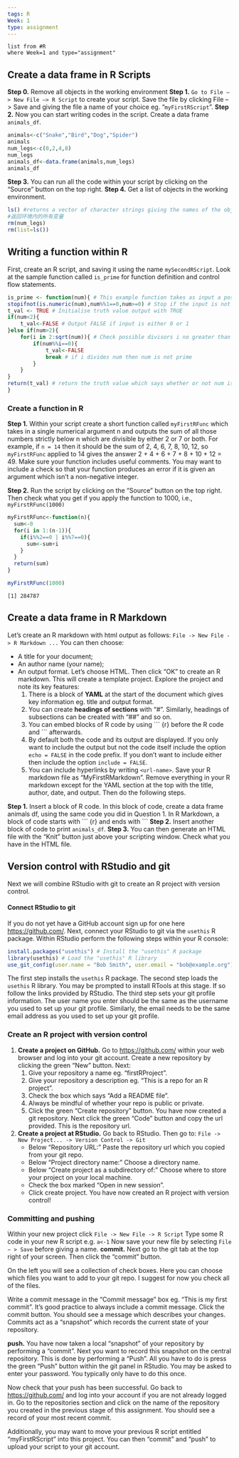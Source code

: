 ```yaml
---
tags: R
Week: 1
type: assignment
---
```


```dataview
list from #R 
where Week=1 and type="assignment"
```
## Create a data frame in R Scripts
**Step 0.** Remove all objects in the working environment
**Step 1.** `Go to File –> New File –> R Script` to create your script. Save the file by clicking File –> Save and giving the file a name of your choice eg. “`myFirstRScript`”. 
**Step 2.** Now you can start writing codes in the script. Create a data frame `animals_df`. 

```r
animals<-c("Snake","Bird","Dog","Spider")
animals
num_legs<-c(0,2,4,8)
num_legs
animals_df<-data.frame(animals,num_legs)
animals_df
```

**Step 3.** You can run all the code within your script by clicking on the “Source” button on the top right. 
**Step 4.** Get a list of objects in the working environment. 

```r
ls() #returns a vector of character strings giving the names of the objects in the environment.
#返回环境内的所有变量
rm(num_legs)
rm(list=ls())
```

## Writing a function within R
First, create an R script, and saving it using the name `mySecondRScript`.
Look at the sample function called `is_prime` for function definition and control flow statements.

```r
is_prime <- function(num){ # This example function takes as input a positive integer and outputs Boolean
stopifnot(is.numeric(num),num%%1==0,num>=0) # Stop if the input is not a non-negative integer 
t_val <- TRUE # Initialise truth value output with TRUE 
if(num<2){ 
	t_val<-FALSE # Output FALSE if input is either 0 or 1 
}else if(num>2){ 
	for(i in 2:sqrt(num)){ # Check possible divisors i no greater than sqrt(num) 
		if(num%%i==0){ 
			t_val<-FALSE 
			break # if i divides num then num is not prime 
		} 
	} 
} 
return(t_val) # return the truth value which says whether or not num is prime 
}
```
### Create a function in R
**Step 1.** Within your script create a short function called `myFirstRFunc` which takes in a single numerical argument n and outputs the sum of all those numbers strictly below n which are divisible by either 2 or 7 or both. 
	For example, if `n = 14` then it should be the sum of 2, 4, 6, 7, 8, 10, 12, so `myFirstRFunc` applied to 14 gives the answer 2 + 4 + 6 + 7 + 8 + 10 + 12 = 49. 
	Make sure your function includes useful comments. You may want to include a check so that your function produces an error if it is given an argument which isn’t a non-negative integer. 

**Step 2.** Run the script by clicking on the “Source” button on the top right. Then check what you get if you apply the function to 1000, i.e., `myFirstRFunc(1000)`

```r
myFirstRFunc<-function(n){
  sum<-0
  for(i in 1:(n-1)){
    if(i%%2==0 | i%%7==0){
      sum<-sum+i
    }
  }
  return(sum)
}

myFirstRFunc(1000)
```

```
[1] 284787
```

## Create a data frame in R Markdown
Let’s create an R markdown with html output as follows: 
`File -> New File -> R Markdown ...`
You can then choose: 
- A title for your document; 
- An author name (your name); 
- An output format. Let’s choose HTML.
Then click “OK” to create an R markdown. This will create a template project. Explore the project and note its key features:
	1. There is a block of **YAML** at the start of the document which gives key information eg. title and output format. 
	2. You can create **headings of sections** with “#”. Similarly, headings of subsections can be created with “##” and so on. 
	3. You can embed blocks of R code by using \`\`\` {r} before the R code and \`\`\` afterwards. 
	4. By default both the code and its output are displayed. If you only want to include the output but not the code itself include the option `echo = FALSE` in the code prefix. If you don’t want to include either then include the option `include = FALSE`. 
	5. You can include hyperlinks by writing `<url-name>`.
Save your R markdown file as “MyFirstRMarkdown”. Remove everything in your R markdown except for the YAML section at the top with the title, author, date, and output. Then do the following steps.

**Step 1.** Insert a block of R code. In this block of code, create a data frame animals df, using the same code you did in Question 1. In R Markdown, a block of code starts with \`\`\` {r} and ends with \`\`\`
**Step 2.** Insert another block of code to print `animals_df`. 
**Step 3.** You can then generate an HTML file with the “Knit” button just above your scripting window. Check what you have in the HTML file.

## Version control with RStudio and git
Next we will combine RStudio with git to create an R project with version control.
#### Connect RStudio to git
If you do not yet have a GitHub account sign up for one here https://github.com/. 
Next, connect your RStudio to git via the `usethis` R package. Within RStudio perform the following steps within your R console:

```r
install.packages("usethis") # Install the "usethis" R package
library(usethis) # Load the "usethis" R library
use_git_config(user.name = "Bob Smith", user.email = "bob@example.org") # Set profile info
```
The first step installs the `usethis` R package. The second step loads the `usethis` R library. You may be prompted to install RTools at this stage. If so follow the links provided by RStudio. The third step sets your git profile information. The user name you enter should be the same as the username you used to set up your git profile. Similarly, the email needs to be the same email address as you used to set up your git profile.

### Create an R project with version control
1. **Create a project on GitHub.** Go to https://github.com/ within your web browser and log into your git account. Create a new repository by clicking the green “New” button. Next:
	1. Give your repository a name eg. “firstRProject”. 
	2. Give your repository a description eg. “This is a repo for an R project”. 
	3. Check the box which says “Add a README file”. 
	4. Always be mindful of whether your repo is public or private.
	5. Click the green “Create repository” button.
	You have now created a git repository. Next click the green “Code” button and copy the url provided. This is the repository url.
2. **Create a project at RStudio.** Go back to RStudio. Then go to:
	`File -> New Project... -> Version Control -> Git` 
	* Below “Repository URL:” Paste the repository url which you copied from your git repo. 
	* Below “Project directory name:” Choose a directory name. 
	* Below “Create project as a subdirectory of:” Choose where to store your project on your local machine. 
	* Check the box marked “Open in new session”. 
	* Click create project. 
	You have now created an R project with version control!
### Committing and pushing
Within your new project click 
`File -> New File -> R Script` 
Type some R code in your new R script e.g. 
`a<-1` 
Now save your new file by selecting `File − > Save` before giving a name.
**commit.** Next go to the git tab at the top right of your screen. Then click the “commit” button. 

On the left you will see a collection of check boxes. Here you can choose which files you want to add to your git repo. I suggest for now you check all of the files.

Write a commit message in the “Commit message” box eg. “This is my first commit”. It’s good practice to always include a commit message. Click the commit button. You should see a message which describes your changes. Commits act as a “snapshot” which records the current state of your repository.

**push.** You have now taken a local “snapshot” of your repository by performing a “commit”. Next you want to record this snapshot on the central repository. This is done by performing a “Push”. All you have to do is press the green “Push” button within the git panel in RStudio. You may be asked to enter your password. You typically only have to do this once.

Now check that your push has been successful. Go back to https://github.com/ and log into your account if you are not already logged in. Go to the repositories section and click on the name of the repository you created in the previous stage of this assignment. You should see a record of your most recent commit.

Additionally, you may want to move your previous R script entitled “myFirstRScript” into this project. You can then “commit” and “push” to upload your script to your git account.